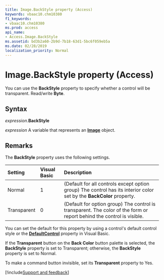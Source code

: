 ```yaml
---
title: Image.BackStyle property (Access)
keywords: vbaac10.chm10380
f1_keywords:
- vbaac10.chm10380
ms.prod: access
api_name:
- Access.Image.BackStyle
ms.assetid: bd3b2a60-2b9d-7b18-63d1-5bc6f059eb5a
ms.date: 02/28/2019
localization_priority: Normal
---
```



# Image.BackStyle property (Access)

You can use the **BackStyle** property to specify whether a control will be transparent. Read/write **Byte**.


## Syntax

_expression_.**BackStyle**

_expression_ A variable that represents an **[Image](Access.Image.md)** object.


## Remarks

The **BackStyle** property uses the following settings.

|Setting|Visual Basic|Description|
|:-----|:-----|:-----|
|Normal|1|(Default for all controls except option group) The control has its interior color set by the **BackColor** property.|
|Transparent|0|(Default for option group) The control is transparent. The color of the form or report behind the control is visible.|

You can set the default for this property by using a control's default control style or the **[DefaultControl](access.form.defaultcontrol.md)** property in Visual Basic.

If the **Transparent** button on the **Back Color** button palette is selected, the **BackStyle** property is set to Transparent; otherwise, the **BackStyle** property is set to Normal.

To make a command button invisible, set its **Transparent** property to Yes.



[!include[Support and feedback](~/includes/feedback-boilerplate.md)]